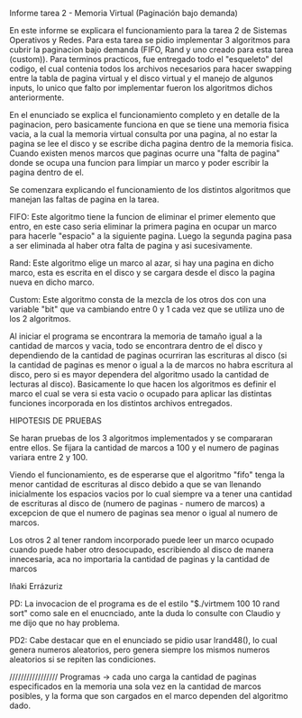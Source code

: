 Informe tarea 2 - Memoria Virtual (Paginación bajo demanda)

En este informe se explicara el funcionamiento para la tarea 2 de Sistemas Operativos y Redes. Para esta tarea se pidio implementar 3 algoritmos para cubrir la paginacion bajo demanda (FIFO, Rand y uno creado para esta tarea (custom)). Para terminos practicos, fue entregado todo el "esqueleto" del codigo, el cual contenia todos los archivos necesarios para hacer swapping entre la tabla de pagina virtual y el disco virtual y el manejo de algunos inputs, lo unico que falto por implementar fueron los algoritmos dichos anteriormente.

En el enunciado se explica el funcionamiento completo y en detalle de la paginacion, pero basicamente funciona en que se tiene una memoria fisica vacia, a la cual la memoria virtual consulta por una pagina, al no estar la pagina se lee el disco y se escribe dicha pagina dentro de la memoria fisica. Cuando existen menos marcos que paginas ocurre una "falta de pagina" donde se ocupa una funcion para limpiar un marco y poder escribir la pagina dentro de el.

Se comenzara explicando el funcionamiento de los distintos algoritmos que manejan las faltas de pagina en la tarea.

FIFO:
Este algoritmo tiene la funcion de eliminar el primer elemento que entro, en este caso seria eliminar la primera pagina en ocupar un marco para hacerle "espacio" a la siguiente pagina. Luego la segunda pagina pasa a ser eliminada al haber otra falta de pagina y asi sucesivamente.

Rand:
Este algoritmo elige un marco al azar, si hay una pagina en dicho marco, esta es escrita en el disco y se cargara desde el disco la pagina nueva en dicho marco.

Custom:
Este algoritmo consta de la mezcla de los otros dos con una variable "bit" que va cambiando entre 0 y 1 cada vez que se utiliza uno de los 2 algoritmos.

Al iniciar el programa se encontrara la memoria de tamaño igual a la cantidad de marcos y vacia, todo se encontrara dentro de el disco y dependiendo de la cantidad de paginas ocurriran las escrituras al disco (si la cantidad de paginas es menor o igual a la de marcos no habra escritura al disco, pero si es mayor dependera del algoritmo usado la cantidad de lecturas al disco). Basicamente lo que hacen los algoritmos es definir el marco el cual se vera si esta vacio o ocupado para aplicar las distintas funciones incorporada en los distintos archivos entregados.

HIPOTESIS DE PRUEBAS

Se haran pruebas de los 3 algoritmos implementados y se compararan entre ellos.
Se fijara la cantidad de marcos a 100 y el numero de paginas variara entre 2 y 100.

Viendo el funcionamiento, es de esperarse que el algoritmo "fifo" tenga la menor cantidad de escrituras al disco debido a que se van llenando inicialmente los espacios vacios por lo cual siempre va a tener una cantidad de escrituras al disco de (numero de paginas - numero de marcos) a excepcion de que el numero de paginas sea menor o igual al numero de marcos. 

Los otros 2 al tener random incorporado puede leer un marco ocupado cuando puede haber otro desocupado, escribiendo al disco de manera innecesaria, aca no importaria la cantidad de paginas y la cantidad de marcos






Iñaki Errázuriz

PD: La invocacion de el programa es de el estilo "$./virtmem 100 10 rand sort" como sale en el enucnciado, ante la duda lo consulte con Claudio y me dijo que no hay problema.

PD2: Cabe destacar que en el enunciado se pidio usar lrand48(), lo cual genera numeros aleatorios, pero genera siempre los mismos numeros aleatorios si se repiten las condiciones.

/////////////////
Programas -> cada uno carga la cantidad de paginas especificados en la memoria una sola vez en la cantidad de marcos posibles, y la forma que son cargados en el marco dependen del algoritmo dado.
